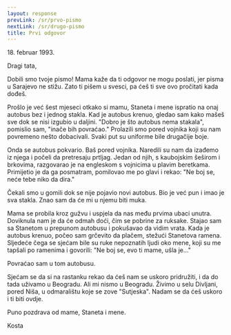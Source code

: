 ```yaml
---
layout: response
prevLink: /sr/prvo-pismo
nextLink: /sr/drugo-pismo
title: Prvi odgovor
---
```


<div class="Response-date">18. februar 1993.</div>

Dragi tata,

Dobili smo tvoje pismo! Mama kaže da ti odgovor ne mogu poslati, jer pisma u Sarajevo ne stižu. Zato ti pišem u svesci, pa ćeš ti sve ovo pročitati kada dođeš. 

Prošlo je već šest mjeseci otkako si mamu, Staneta i mene ispratio na onaj autobus bez i jednog stakla. Kad je autobus krenuo, gledao sam kako mašeš sve dok se nisi izgubio u daljini. "Dobro je što autobus nema stakala", pomislio sam, "inače bih povraćao." Prolazili smo pored vojnika koji su nam povremeno nešto dobacivali. Svaki put su uniforme bile drugačije boje.

Onda se autobus pokvario. Baš pored vojnika. Naredili su nam da izađemo iz njega i počeli da pretresaju prtljag. Jedan od njih, s kaubojskim šeširom i brkovima, razgovarao je na engleskom s vojnicima u plavim beretkama. Primijetio je da ga posmatram, pomilovao me po glavi i rekao: "Ne boj se, neće tebe niko da dira."

Čekali smo u gomili dok se nije pojavio novi autobus. Bio je već pun i imao je sva stakla. Znao sam da će mi u njemu biti muka.

Mama se probila kroz gužvu i uspjela da nas među prvima ubaci unutra. Doviknula nam je da će odmah doći, čim se pobrine za ruksake. Stajao sam sa Stanetom u prepunom autobusu i pokušavao da vidim vrata. Kada je autobus krenuo, počeo sam grčevito da plačem, stežući Stanetova ramena. Sljedeće čega se sjećam bile su ruke nepoznatih ljudi oko mene, koji su me tapšali po ramenima i govorili: "Ne boj se, evo ti mame, ušla je..."

Povraćao sam u tom autobusu.

Sjećam se da si na rastanku rekao da ćeš nam se uskoro pridružiti, i da do tada uživamo u Beogradu. Ali mi nismo u Beogradu. Živimo u selu Divljani, pored Niša, u odmaralištu koje se zove "Sutjeska". Nadam se da ćeš uskoro i ti biti ovdje.

Puno pozdrava od mame, Staneta i mene.

<div class="Response-signature">Kosta</div>
